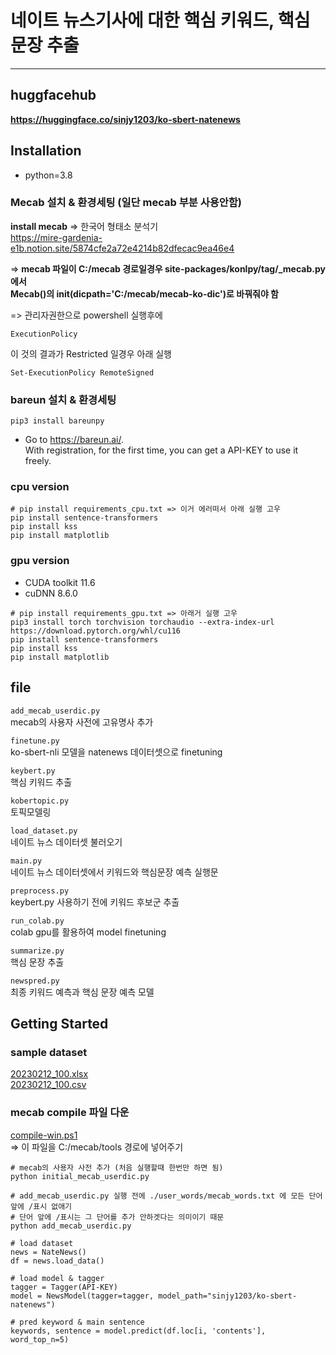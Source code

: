 # 네이트 뉴스기사에 대한 핵심 키워드, 핵심 문장 추출

---

## huggfacehub
**https://huggingface.co/sinjy1203/ko-sbert-natenews**

## Installation
- python=3.8

### Mecab 설치 & 환경세팅 (일단 mecab 부분 사용안함)
**install mecab** => 한국어 형태소 분석기  
https://mire-gardenia-e1b.notion.site/5874cfe2a72e4214b82dfecac9ea46e4  

=> **mecab 파일이 C:/mecab 경로일경우 site-packages/konlpy/tag/_mecab.py 에서   
Mecab()의 __init__(dicpath='C:/mecab/mecab-ko-dic')로 바꿔줘야 함**

=> 관리자권한으로 powershell 실행후에  
```
ExecutionPolicy
```
이 것의 결과가 Restricted 일경우 아래 실행
```
Set-ExecutionPolicy RemoteSigned
```

### bareun 설치 & 환경세팅
```commandline
pip3 install bareunpy
```
- Go to https://bareun.ai/.  
With registration, for the first time, you can get a API-KEY to use it freely.

### cpu version  
```
# pip install requirements_cpu.txt => 이거 에러떠서 아래 실행 고우
pip install sentence-transformers
pip install kss
pip install matplotlib
```

### gpu version  
- CUDA toolkit 11.6
- cuDNN 8.6.0
```
# pip install requirements_gpu.txt => 아래거 실행 고우
pip3 install torch torchvision torchaudio --extra-index-url https://download.pytorch.org/whl/cu116
pip install sentence-transformers
pip install kss
pip install matplotlib
```


## file
`add_mecab_userdic.py`  
mecab의 사용자 사전에 고유명사 추가  

`finetune.py`  
ko-sbert-nli 모델을 natenews 데이터셋으로 finetuning  

`keybert.py`  
핵심 키워드 추출

`kobertopic.py`  
토픽모델링

`load_dataset.py`  
네이트 뉴스 데이터셋 불러오기  

`main.py`  
네이트 뉴스 데이터셋에서 키워드와 핵심문장 예측 실행문

`preprocess.py`  
keybert.py 사용하기 전에 키워드 후보군 추출  

`run_colab.py`  
colab gpu를 활용하여 model finetuning  

`summarize.py`  
핵심 문장 추출

`newspred.py`  
최종 키워드 예측과 핵심 문장 예측 모델

## Getting Started
### sample dataset 
[20230212_100.xlsx](https://docs.google.com/spreadsheets/d/1SbKPI4Y0O6xgrYXHFIu8u-l9ucr5O45Q/edit?usp=share_link&ouid=104879418112776533120&rtpof=true&sd=true)  
[20230212_100.csv](https://drive.google.com/file/d/1De0uG-F9L916WAXN9yRfknhvwTjbeGUf/view?usp=share_link)

### mecab compile 파일 다운
[compile-win.ps1](https://drive.google.com/file/d/1HH6D5Y89OOO_R2WSblDGXUdCkJNJt85f/view?usp=share_link)  
=> 이 파일을 C:/mecab/tools 경로에 넣어주기

```
# mecab의 사용자 사전 추가 (처음 실행할때 한번만 하면 됨)
python initial_mecab_userdic.py

# add_mecab_userdic.py 실행 전에 ./user_words/mecab_words.txt 에 모든 단어 앞에 /표시 없애기
# 단어 앞에 /표시는 그 단어를 추가 안하겟다는 의미이기 때문
python add_mecab_userdic.py 
```
```
# load dataset
news = NateNews()
df = news.load_data()

# load model & tagger
tagger = Tagger(API-KEY)
model = NewsModel(tagger=tagger, model_path="sinjy1203/ko-sbert-natenews")

# pred keyword & main sentence 
keywords, sentence = model.predict(df.loc[i, 'contents'], word_top_n=5)
```
